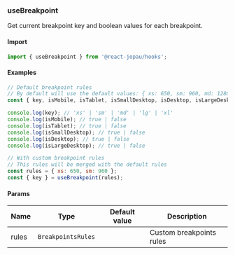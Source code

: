 ### useBreakpoint

Get current breakpoint key and boolean values for each breakpoint.

#### Import

```jsx
import { useBreakpoint } from '@react-jopau/hooks';
```

#### Examples

```jsx
// Default breakpoint rules
// By default will use the default values: { xs: 650, sm: 960, md: 1280, lg: 1400, xl: 1920 }
const { key, isMobile, isTablet, isSmallDesktop, isDesktop, isLargeDesktop } = useBreakpoint();

console.log(key); // 'xs' | 'sm' | 'md' | 'lg' | 'xl'
console.log(isMobile); // true | false
console.log(isTablet); // true | false
console.log(isSmallDesktop); // true | false
console.log(isDesktop); // true | false
console.log(isLargeDesktop); // true | false
```

```jsx
// With custom breakpoint rules
// This rules will be merged with the default rules
const rules = { xs: 650, sm: 960 };
const { key } = useBreakpoint(rules);
```

#### Params

| Name  | Type               | Default value | Description              |
| ----- | ------------------ | ------------- | ------------------------ |
| rules | `BreakpointsRules` |               | Custom breakpoints rules |
